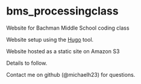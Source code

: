 # bms_processingclass
Website for Bachman Middle School coding class

Website setup using the [Hugo](https://gohugo.io/) tool.

Website hosted as a static site on Amazon S3

Details to follow.

Contact me on github (@michaelh23) for questions.
